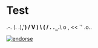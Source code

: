 # Test

 .-.
(. .)__,')
/ V      )
\  (   \/ .
 `._`.__\ o ,
    <<  `'   .o..
    

[![endorse](http://api.coderwall.com/caseydunham/endorse.png)](http://coderwall.com/caseydunham)

